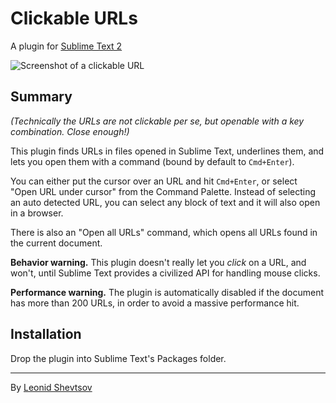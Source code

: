 # Clickable URLs

A plugin for [Sublime Text 2](http://sublimetext.com)

![Screenshot of a clickable URL](https://raw.github.com/leonid-shevtsov/ClickableUrls_SublimeText2/master/screenshot.png)

## Summary

*(Technically the URLs are not clickable per se, but openable with a key combination. Close enough!)*

This plugin finds URLs in files opened in Sublime Text, underlines them, and lets you open them with a command (bound by default to `Cmd+Enter`).

You can either put the cursor over an URL and hit `Cmd+Enter`, or select "Open URL under cursor" from the Command Palette. Instead of selecting an
auto detected URL, you can select any block of text and it will also open in a browser.

There is also an "Open all URLs" command, which opens all URLs found in the current document.

**Behavior warning.** This plugin doesn't really let you *click* on a URL, and won't, until Sublime Text provides a civilized API for handling mouse clicks.

**Performance warning.** The plugin is automatically disabled if the document has more than 200 URLs, in order to avoid a massive performance hit.

## Installation

Drop the plugin into Sublime Text's Packages folder.

* * *

By [Leonid Shevtsov](http://leonid.shevtsov.me)